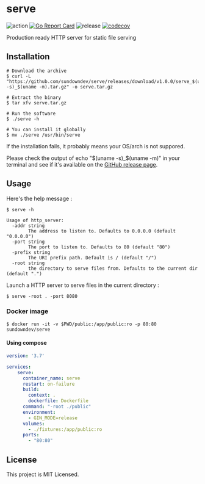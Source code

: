 # serve

![action](https://img.shields.io/endpoint.svg?url=https://actions-badge.atrox.dev/sundowndev/serve/badge?ref=master)
[![Go Report Card](https://goreportcard.com/badge/github.com/sundowndev/serve)](https://goreportcard.com/report/github.com/sundowndev/serve)
![release](https://img.shields.io/github/release/SundownDEV/serve.svg)
[![codecov](https://codecov.io/gh/sundowndev/serve/branch/master/graph/badge.svg)](https://codecov.io/gh/sundowndev/serve)

Production ready HTTP server for static file serving

## Installation

```
# Download the archive
$ curl -L "https://github.com/sundowndev/serve/releases/download/v1.0.0/serve_$(uname -s)_$(uname -m).tar.gz" -o serve.tar.gz

# Extract the binary
$ tar xfv serve.tar.gz

# Run the software
$ ./serve -h

# You can install it globally
$ mv ./serve /usr/bin/serve
```

If the installation fails, it probably means your OS/arch is not suppored.

Please check the output of echo "$(uname -s)_$(uname -m)" in your terminal and see if it's available on the [GitHub release page](https://github.com/sundowndev/serve/releases).

## Usage

Here's the help message :

```
$ serve -h

Usage of http_server:
  -addr string
    	The address to listen to. Defaults to 0.0.0.0 (default "0.0.0.0")
  -port string
    	The port to listen to. Defaults to 80 (default "80")
  -prefix string
    	The URI prefix path. Default is / (default "/")
  -root string
    	the directory to serve files from. Defaults to the current dir (default ".")
```

Launch a HTTP server to serve files in the current directory :

```
$ serve -root . -port 8080 
```

### Docker image

```
$ docker run -it -v $PWD/public:/app/public:ro -p 80:80 sundowndev/serve
```

#### Using compose

```yml
version: '3.7'

services:
    serve:
      container_name: serve
      restart: on-failure
      build:
        context: .
        dockerfile: Dockerfile
      command: "-root ./public"
      environment:
        - GIN_MODE=release
      volumes:
        - ./fixtures:/app/public:ro
      ports:
        - "80:80"
```

## License

This project is MIT Licensed.